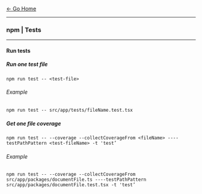 [&#8592; Go Home](../README.md)

---

### npm | Tests

---

#### Run tests

##### Run one test file
```
npm run test -- <test-file>
```

###### Example
```
npm run test -- src/app/tests/fileName.test.tsx
```

##### Get one file coverage
```
npm run test -- --coverage --collectCoverageFrom <fileName> ----testPathPattern <test-fileName> -t 'test’
```

###### Example
```
npm run test -- --coverage --collectCoverageFrom src/app/packages/documentFile.ts ----testPathPattern src/app/packages/documentFile.test.tsx -t 'test’
```